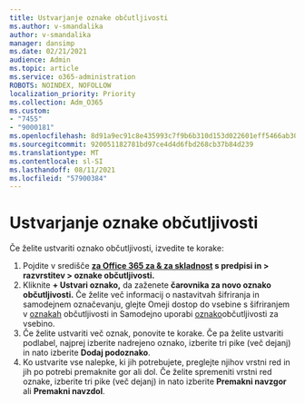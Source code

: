 ```yaml
---
title: Ustvarjanje oznake občutljivosti
ms.author: v-smandalika
author: v-smandalika
manager: dansimp
ms.date: 02/21/2021
audience: Admin
ms.topic: article
ms.service: o365-administration
ROBOTS: NOINDEX, NOFOLLOW
localization_priority: Priority
ms.collection: Adm_O365
ms.custom:
- "7455"
- "9000181"
ms.openlocfilehash: 8d91a9ec91c8e435993c7f9b6b310d153d022601eff5466ab30782f8e8f560ed
ms.sourcegitcommit: 920051182781bd97ce4d4d6fbd268cb37b84d239
ms.translationtype: MT
ms.contentlocale: sl-SI
ms.lasthandoff: 08/11/2021
ms.locfileid: "57900384"
---
```

# <a name="create-a-sensitivity-label"></a>Ustvarjanje oznake občutljivosti

Če želite ustvariti oznako občutljivosti, izvedite te korake:

1. Pojdite v središče **[za Office 365 za & za skladnost](https://sip.protection.office.com/) s predpisi in > razvrstitev > oznake občutljivosti.**
2. Kliknite **+ Ustvari oznako,** da zaženete **čarovnika za novo oznako občutljivosti.** Če želite več informacij o nastavitvah šifriranja in samodejnem označevanju, glejte Omeji dostop do vsebine s šifriranjem v [oznakah](https://docs.microsoft.com/microsoft-365/compliance/encryption-sensitivity-labels) občutljivosti in Samodejno uporabi [oznako](https://docs.microsoft.com/microsoft-365/compliance/apply-sensitivity-label-automatically)občutljivosti za vsebino.
3. Če želite ustvariti več oznak, ponovite te korake. Če pa želite ustvariti podlabel, najprej izberite nadrejeno oznako, izberite tri pike (več dejanj) in nato izberite **Dodaj podoznako**.
4. Ko ustvarite vse nalepke, ki jih potrebujete, preglejte njihov vrstni red in jih po potrebi premaknite gor ali dol. Če želite spremeniti vrstni red oznake, izberite tri pike (več dejanj) in nato izberite **Premakni navzgor** ali **Premakni navzdol**. 

